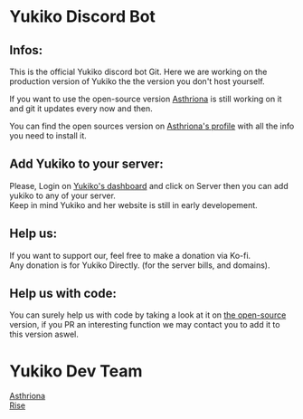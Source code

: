 # Yukiko Discord Bot
## Infos:
This is the official Yukiko discord bot Git.
Here we are working on the production version of Yukiko the the version you don't host yourself.

If you want to  use the open-source version [Asthriona](https://github.com/Asthriona) is still working on it and git it updates every now and then.

You can find the open sources version on [Asthriona's profile](https://github.com/Asthriona/Yukiko) with all the info you need to install it.  

## Add Yukiko to your server:
Please, Login on [Yukiko's dashboard](https://yukiko.app/) and click on Server then you can add yukiko to any of your server.  
Keep in mind Yukiko and her website is still in early developement.

## Help us:
If you want to support our, feel free to make a donation via Ko-fi.  
Any donation is for Yukiko Directly. (for the server bills, and domains).  

## Help us with code: 
You can surely help us with code by taking a look at it on [the open-source](https://github.com/Asthriona) version, if you PR an interesting function we may contact you to add it to this version aswel.

# Yukiko Dev Team
[Asthriona](https://github.com/Asthriona)  
[Rise](https://github.com/Heazher)
